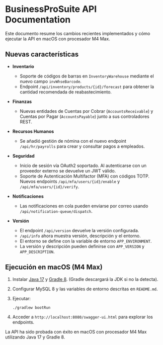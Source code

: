 # BusinessProSuite API Documentation

Este documento resume los cambios recientes implementados y cómo ejecutar la API en macOS con procesador M4 Max.

## Nuevas características

- **Inventario**
  - Soporte de códigos de barras en `InventoryWarehouse` mediante el nuevo campo `invWhseBarcode`.
  - Endpoint `/api/inventory/products/{id}/forecast` para obtener la cantidad recomendada de reabastecimiento.
- **Finanzas**
  - Nuevas entidades de Cuentas por Cobrar (`AccountsReceivable`) y Cuentas por Pagar (`AccountsPayable`) junto a sus controladores REST.
- **Recursos Humanos**
  - Se añadió gestión de nómina con el nuevo endpoint `/api/hr/payrolls` para crear y consultar pagos a empleados.
- **Seguridad**
  - Inicio de sesión vía OAuth2 soportado. Al autenticarse con un proveedor externo se devuelve un JWT válido.
  - Soporte de Autenticación Multifactor (MFA) con códigos TOTP. Nuevos endpoints `/api/mfa/users/{id}/enable` y `/api/mfa/users/{id}/verify`.

- **Notificaciones**
  - Las notificaciones en cola pueden enviarse por correo usando `/api/notification-queue/dispatch`.
- **Versión**
  - El endpoint `/api/version` devuelve la versión configurada.
  - `/api/info` ahora muestra versión, descripción y el entorno.
  - El entorno se define con la variable de entorno `APP_ENVIRONMENT`.
  - La versión y descripción pueden definirse con `APP_VERSION` y
    `APP_DESCRIPTION`.

## Ejecución en macOS (M4 Max)

1. Instalar [Java 17](https://adoptium.net/) y [Gradle 8](https://gradle.org/). (Gradle descargará la JDK si no la detecta).
2. Configurar MySQL 8 y las variables de entorno descritas en `README.md`.
3. Ejecutar:

   ```bash
   ./gradlew bootRun
   ```

4. Acceder a `http://localhost:8080/swagger-ui.html` para explorar los endpoints.

La API ha sido probada con éxito en macOS con procesador M4 Max utilizando Java 17 y Gradle 8.
